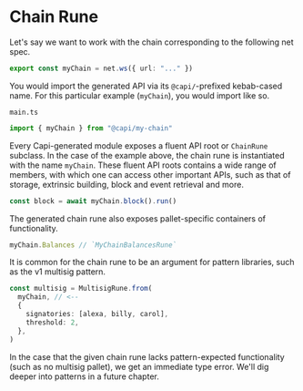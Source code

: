 # Chain Rune

Let's say we want to work with the chain corresponding to the following net
spec.

```ts
export const myChain = net.ws({ url: "..." })
```

You would import the generated API via its `@capi/`-prefixed kebab-cased name.
For this particular example (`myChain`), you would import like so.

`main.ts`

```ts
import { myChain } from "@capi/my-chain"
```

Every Capi-generated module exposes a fluent API root or `ChainRune` subclass.
In the case of the example above, the chain rune is instantiated with the name
`myChain`. These fluent API roots contains a wide range of members, with which
one can access other important APIs, such as that of storage, extrinsic
building, block and event retrieval and more.

```ts
const block = await myChain.block().run()
```

The generated chain rune also exposes pallet-specific containers of
functionality.

```ts
myChain.Balances // `MyChainBalancesRune`
```

It is common for the chain rune to be an argument for pattern libraries, such as
the v1 multisig pattern.

```ts
const multisig = MultisigRune.from(
  myChain, // <--
  {
    signatories: [alexa, billy, carol],
    threshold: 2,
  },
)
```

In the case that the given chain rune lacks pattern-expected functionality (such
as no multisig pallet), we get an immediate type error. We'll dig deeper into
patterns in a future chapter.
